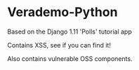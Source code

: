 # Verademo-Python

Based on the Django 1.11 'Polls' tutorial app

Contains XSS, see if you can find it!

Also contains vulnerable OSS components.



